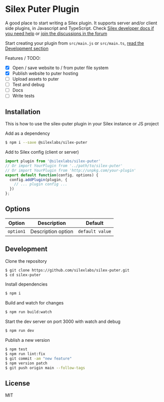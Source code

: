 # Silex Puter Plugin

A good place to start writing a Silex plugin. It supports server and/or client side plugins, in Javascript and TypeScript. Check [Silex developer docs if you need help](https://docs.silex.me/en/dev) or [join the discussions in the forum](https://community.silex.me/)

Start creating your plugin from `src/main.js` or `src/main.ts`, [read the Development section](#development)

Features / TODO:

* [x] Open / save website to / from puter file system
* [x] Publish website to puter hosting
* [ ] Upload assets to puter
* [ ] Test and debug
* [ ] Docs
* [ ] Write tests

## Installation

This is how to use the silex-puter plugin in your Silex instance or JS project

Add as a dependency

```bash
$ npm i --save @silexlabs/silex-puter
```

Add to Silex config (client or server)

```js
import plugin from '@silexlabs/silex-puter'
// Or import YourPlugin from '../path/to/silex-puter'
// Or import YourPlugin from 'http://unpkg.com/your-plugin'
export default function(config, options) {
  config.addPlugin(plugin, {
    // ... plugin config ...
  })
};
```

## Options

|Option|Description|Default|
|-|-|-
|`option1`|Description option|`default value`|

## Development

Clone the repository

```sh
$ git clone https://github.com/silexlabs/silex-puter.git
$ cd silex-puter
```

Install dependencies

```sh
$ npm i
```

Build and watch for changes

```sh
$ npm run build:watch
```

Start the dev server on port 3000 with watch and debug

```sh
$ npm run dev
```

Publish a new version

```sh
$ npm test
$ npm run lint:fix
$ git commit -am "new feature"
$ npm version patch
$ git push origin main --follow-tags
```

## License

MIT